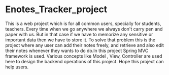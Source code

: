 # Enotes_Tracker_project
This is a web project which is for all common users, specially for students, teachers. Every time when we go anywhere we always don't carry pen and paper with us. But in that case if we have to memorize any sensitive or important data then we have to store it. To solve that problem this is the project where any user can add their notes freely, and retrieve and also edit their notes whenever they wants to do do.In this project Spring MVC framework is used. Various concepts like Model , View, Controller are used here to design the backend operations of this project. Hope this project can help users.
